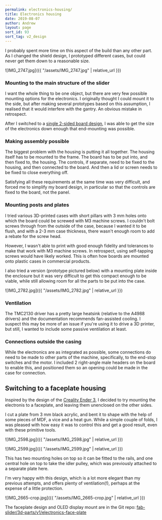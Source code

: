 ```yaml
---
permalink: electronics-housing/
title: Electronics housing
date: 2019-08-07
author: Andrew
layout: page
sort_id: 93
sort_tag: v2_design
---
```


I probably spent more time on this aspect of the build than any other part. As I changed the shield design, I prototyped different cases, but could never get them down to a reasonable size. 

![IMG_2747.jpg]({{ "/assets/IMG_2747.jpg" | relative_url }})


### Mounting to the main structure of the slider

I want the whole thing to be one object, but there are very few possible mounting options for the electronics. I originally thought I could mount it to the side, but after making several prototypes based on this assumption, I realised that it would interfere with the gantry. An obvious mistake in retrospect.

After I switched to a [single 2-sided board design](../v3-shield), I was able to get the size of the electronics down enough that end-mounting was possible.

### Making assembly possible

The biggest problem with the housing is putting it all together. The housing itself has to be mounted to the frame. The board has to be put into, and then fixed to, the housing. The controls, if separate, need to be fixed to the housing, and then connected to the board. And then a lid or screen needs to be fixed to close everything off.

Satisfying all these requirements at the same time was very difficult, and forced me to simplify my board design, in particular so that the controls are fixed to the board, not the panel.

### Mounting posts and plates

I tried various 3D-printed cases with short pillars with 3 mm holes onto which the board could be screwed with M3 machine screws. I couldn't bolt screws through from the outside of the case, because I wanted it to be flush, and with a 2-3 mm case thickness, there wasn't enough room to add a rebate for the screw head.

However, I wasn't able to print with good enough fidelity and tolerances to make that work with M3 machine screws. In retrospect, using self-tapping screws would have likely worked. This is often how boards are mounted onto plastic cases in commercial products.

I also tried a version (prototype pictured below) with a mounting plate inside the enclosure but it was very difficult to get this compact enough to be viable, while still allowing room for all the parts to be put into the case.

![IMG_2782.jpg]({{ "/assets/IMG_2782.jpg" | relative_url }})


### Ventilation

The TMC2130 driver has a pretty large heatsink (relative to the A4988 drivers) and the documentation recommends fan-assisted cooling. I suspect this may be more of an issue if you're using it to drive a 3D printer, but still, I wanted to include some passive ventilation at least.

### Connections outside the casing

While the electronics are as integrated as possible, some connections do need to be made to other parts of the machine, specifically, to the end-stop switches and the motor. I included 2 right-angle male headers on the board to enable this, and positioned them so an opening could be made in the case for connection.


## Switching to a faceplate housing

Inspired by the design of the [Creality Ender 3](https://www.creality3d.shop/products/creality3d-ender-3-pro-high-precision-3d-printer), I decided to try mounting the electronis to a faceplate, and leaving them unenclosed on the other sides. 

I cut a plate from 3 mm black acrylic, and bent it to shape with the help of some pieces of MDF, a vice and a heat gun. While a simple couple of folds, I was pleased with how easy it was to control this and get a good result, even with these primitive tools.


![IMG_2598.jpg]({{ "/assets/IMG_2598.jpg" | relative_url }})


![IMG_2599.jpg]({{ "/assets/IMG_2599.jpg" | relative_url }})

This has two mounting holes on top so it can be fitted to the rails, and one central hole on top to take the idler pulley, which was previously attached to a separate plate here.

I'm very happy with this design, which is a lot more elegant than my previous attempts, and offers plenty of ventilation(!), perhaps at the expense of a little protection. 


![IMG_2665-crop.jpg]({{ "/assets/IMG_2665-crop.jpg" | relative_url }})


The faceplate design and OLED display mount are in the Git repo:
[fab-slider/3d-parts/v1/electronics-face-plate](https://github.com/andrewsleigh/fab-slider/tree/master/3d-parts/v1/electronics-face-plate)
